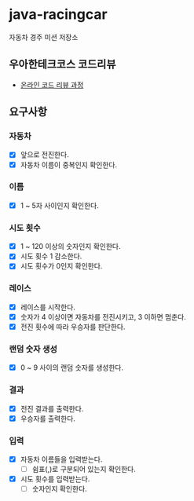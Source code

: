 # java-racingcar

자동차 경주 미션 저장소

## 우아한테크코스 코드리뷰

- [온라인 코드 리뷰 과정](https://github.com/woowacourse/woowacourse-docs/blob/master/maincourse/README.md)

## 요구사항
### 자동차
- [x] 앞으로 전진한다.
- [x] 자동차 이름이 중복인지 확인한다.

### 이름
- [x] 1 ~ 5자 사이인지 확인한다.

### 시도 횟수
- [x] 1 ~ 120 이상의 숫자인지 확인한다.
- [x] 시도 횟수 1 감소한다.
- [x] 시도 횟수가 0인지 확인한다.

### 레이스
- [x] 레이스를 시작한다.
- [x] 숫자가 4 이상이면 자동차를 전진시키고, 3 이하면 멈춘다.
- [x] 전진 횟수에 따라 우승자를 판단한다.

### 랜덤 숫자 생성
- [x] 0 ~ 9 사이의 랜덤 숫자를 생성한다.

### 결과
- [x] 전진 결과를 출력한다.
- [x] 우승자를 출력한다.

### 입력
- [x] 자동차 이름들을 입력받는다.
  - [ ] 쉼표(,)로 구분되어 있는지 확인한다.
- [x] 시도 횟수를 입력받는다.
  - [ ] 숫자인지 확인한다.